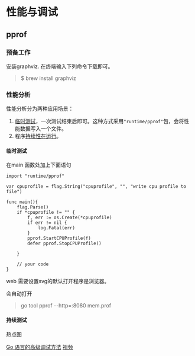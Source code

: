 

# 性能与调试

## pprof

### 预备工作
 安装graphviz. 在终端输入下列命令下载即可。
 >$ brew install graphviz

### 性能分析

性能分析分为两种应用场景：

1. [临时测试](#临时测试)，一次测试结束后即可。这种方式采用```"runtime/pprof"```包，会将性能数据写入一个文件。
2. 程序[持续性在运行](#持续测试)。

#### 临时测试

在main 函数处加上下面语句

```
import "runtime/pprof"

var cpuprofile = flag.String("cpuprofile", "", "write cpu profile to file")

func main(){
	flag.Parse()
	if *cpuprofile != "" {
		f, err := os.Create(*cpuprofile)
		if err != nil {
			log.Fatal(err)
		}
		pprof.StartCPUProfile(f)
		defer pprof.StopCPUProfile()

	}

	// your code
}
```
web
需要设置svg的默认打开程序是浏览器。

会自动打开
 > go tool pprof --http=:8080 mem.prof 


#### 持续测试

热点图

[Go 语言的高级调试方法](https://mp.weixin.qq.com/s/Abyeuzu5Su6MA_efThItbA)
[视频](https://www.bilibili.com/video/av87482478)